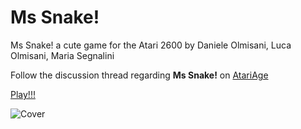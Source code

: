 Ms Snake!
=========

Ms Snake! a cute game for the Atari 2600
by Daniele Olmisani, Luca Olmisani, Maria Segnalini

Follow the discussion thread regarding **Ms Snake!** on [AtariAge](http://atariage.com/forums/topic/215913-ms-snake-is-coming/)

[Play!!!](http://mad4j.github.io/atari-mssnake/emulator/player.html)

![Cover](http://mad4j.github.io/atari-mssnake/images/cover-small.jpg)


